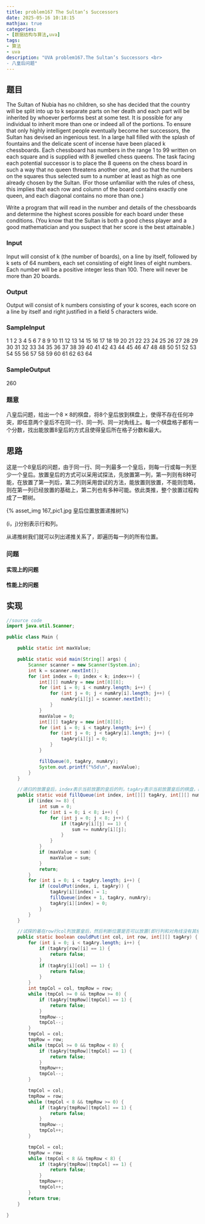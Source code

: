 ```yaml
---
title: problem167 The Sultan’s Successors
date: 2025-05-16 10:18:15
mathjax: true
categories:
- [数据结构与算法,uva]
tags:
- 算法
- uva
description: "UVA problem167.The Sultan’s Successors <br>
- 八皇后问题"
---
```


## 题目

The Sultan of Nubia has no children, so she has decided that the country will be split into up to k separate parts on her death and each part will be inherited by whoever performs best at some test. It is possible for any individual to inherit more than one or indeed all of the portions. To ensure that only highly intelligent people eventually become her successors, the Sultan has devised an ingenious test. In a large hall filled with the splash of fountains and the delicate scent of incense have been placed k chessboards. Each chessboard has numbers in the range 1 to 99 written on each square and is supplied with 8 jewelled chess queens. The task facing each potential successor is to place the 8 queens on the chess board in such a way that no queen threatens another one, and so that the numbers on the squares thus selected sum to a number at least as high as one already chosen by the Sultan. (For those unfamiliar with the rules of chess, this implies that each row and column of the board contains exactly
one queen, and each diagonal contains no more than one.)

Write a program that will read in the number and details of the chessboards and determine the highest scores possible for each board under these conditions. (You know that the Sultan is both a good chess player and a good mathematician and you suspect that her score is the best attainable.)

### Input

Input will consist of k (the number of boards), on a line by itself, followed by k sets of 64 numbers, each set consisting of eight lines of eight numbers. Each number will be a positive integer less than 100. There will never be more than 20 boards.

### Output

Output will consist of k numbers consisting of your k scores, each score on a line by itself and right justified in a field 5 characters wide.

### SampleInput

1
1 2 3 4 5 6 7 8
9 10 11 12 13 14 15 16
17 18 19 20 21 22 23 24
25 26 27 28 29 30 31 32
33 34 35 36 37 38 39 40
41 42 43 44 45 46 47 48
48 50 51 52 53 54 55 56
57 58 59 60 61 62 63 64

### SampleOutput

260

### 题意

八皇后问题，给出一个$8 \times 8$的棋盘，将8个皇后放到棋盘上，使得不存在任何冲突，即任意两个皇后不在同一行、同一列、同一对角线上。每一个棋盘格子都有一个分数，找出能放置8皇后的方式且使得皇后所在格子分数和最大。

## 思路

这是一个8皇后的问题，由于同一行、同一列最多一个皇后，则每一行或每一列至少一个皇后。放置皇后的方式可以采用试探法，先放置第一列，第一列则有8种可能，在放置了第一列后，第二列则采用尝试的方法，能放置则放置，不能则忽略，则在第一列已经放置的基础上，第二列也有多种可能。依此类推，整个放置过程构成了一颗树。

{% asset_img 167_pic1.jpg 皇后位置放置递推树%}

(i，j)分别表示行和列。

从递推树我们就可以列出递推关系了，即遍历每一列的所有位置。

### 问题

#### 实现上的问题

#### 性能上的问题

## 实现

```JAVA .{line-numbers}
//source code
import java.util.Scanner;

public class Main {

    public static int maxValue;

    public static void main(String[] args) {
        Scanner scanner = new Scanner(System.in);
        int k = scanner.nextInt();
        for (int index = 0; index < k; index++) {
            int[][] numAry = new int[8][8];
            for (int i = 0; i < numAry.length; i++) {
                for (int j = 0; j < numAry[i].length; j++) {
                    numAry[i][j] = scanner.nextInt();
                }
            }
            maxValue = 0;
            int[][] tagAry = new int[8][8];
            for (int i = 0; i < tagAry.length; i++) {
                for (int j = 0; j < tagAry[i].length; j++) {
                    tagAry[i][j] = 0;
                }
            }

            fillQueue(0, tagAry, numAry);
            System.out.printf("%5d\n", maxValue);
        }
    }

    //递归的放置皇后，index表示当前放置的皇后的列，tagAry表示当前放置皇后的棋盘，numAry表示棋盘上的分数
    public static void fillQueue(int index, int[][] tagAry, int[][] numAry) {
        if (index >= 8) {
            int sum = 0;
            for (int i = 0; i < 8; i++) {
                for (int j = 0; j < 8; j++) {
                    if (tagAry[i][j] == 1) {
                        sum += numAry[i][j];
                    }
                }
            }
            if (maxValue < sum) {
                maxValue = sum;
            }
            return;
        }
        for (int i = 0; i < tagAry.length; i++) {
            if (couldPut(index, i, tagAry)) {
                tagAry[i][index] = 1;
                fillQueue(index + 1, tagAry, numAry);
                tagAry[i][index] = 0;
            }
        }
    }

    //试探的着在row行col列放置皇后，然后判断位置是否可以放置(即行列和对角线没有其他的皇后)
    public static boolean couldPut(int col, int row, int[][] tagAry) {
        for (int i = 0; i < tagAry.length; i++) {
            if (tagAry[row][i] == 1) {
                return false;
            }
            if (tagAry[i][col] == 1) {
                return false;
            }
        }
        int tmpCol = col, tmpRow = row;
        while (tmpCol >= 0 && tmpRow >= 0) {
            if (tagAry[tmpRow][tmpCol] == 1) {
                return false;
            }
            tmpRow--;
            tmpCol--;
        }
        tmpCol = col;
        tmpRow = row;
        while (tmpCol >= 0 && tmpRow < 8) {
            if (tagAry[tmpRow][tmpCol] == 1) {
                return false;
            }
            tmpRow++;
            tmpCol--;
        }

        tmpCol = col;
        tmpRow = row;
        while (tmpCol < 8 && tmpRow >= 0) {
            if (tagAry[tmpRow][tmpCol] == 1) {
                return false;
            }
            tmpRow--;
            tmpCol++;
        }

        tmpCol = col;
        tmpRow = row;
        while (tmpCol < 8 && tmpRow < 8) {
            if (tagAry[tmpRow][tmpCol] == 1) {
                return false;
            }
            tmpRow++;
            tmpCol++;
        }
        return true;
    }

}
```
